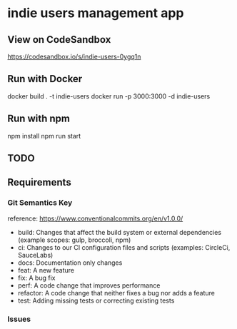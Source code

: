 # indie users management app

## View on CodeSandbox

https://codesandbox.io/s/indie-users-0ygq1n

## Run with Docker

docker build . -t indie-users
docker run -p 3000:3000 -d indie-users

## Run with npm

npm install
npm run start

## TODO

## Requirements

### Git Semantics Key

reference: https://www.conventionalcommits.org/en/v1.0.0/

- build: Changes that affect the build system or external dependencies (example scopes: gulp, broccoli, npm)
- ci: Changes to our CI configuration files and scripts (examples: CircleCi, SauceLabs)
- docs: Documentation only changes
- feat: A new feature
- fix: A bug fix
- perf: A code change that improves performance
- refactor: A code change that neither fixes a bug nor adds a feature
- test: Adding missing tests or correcting existing tests

### Issues
